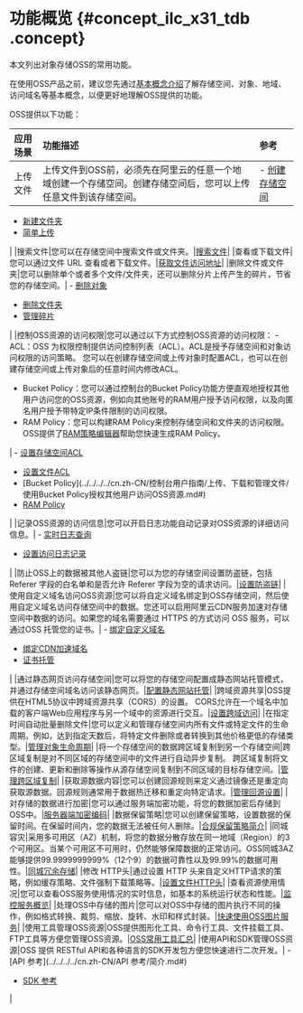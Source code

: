 # 功能概览 {#concept_ilc_x31_tdb .concept}

本文列出对象存储OSS的常用功能。

在使用OSS产品之前，建议您先通过[基本概念介绍](../../../../cn.zh-CN/开发指南/基本概念介绍.md#)了解存储空间、对象、地域、访问域名等基本概念，以便更好地理解OSS提供的功能。

OSS提供以下功能：

|应用场景|功能描述|参考|
|:---|:---|:-|
|上传文件|上传文件到OSS前，必须先在阿里云的任意一个地域创建一个存储空间。创建存储空间后，您可以上传任意文件到该存储空间。| -   [创建存储空间](../../../../cn.zh-CN/开发指南/存储空间（Bucket）/创建存储空间.md#)
-   [新建文件夹](../../../../cn.zh-CN/控制台用户指南/上传、下载和管理文件/新建文件夹.md#)
-   [简单上传](../../../../cn.zh-CN/开发指南/上传文件（Object）/简单上传.md#)

 |
|搜索文件|您可以在存储空间中搜索文件或文件夹。|[搜索文件](../../../../cn.zh-CN/控制台用户指南/上传、下载和管理文件/搜索文件.md#)|
|查看或下载文件|您可以通过文件 URL 查看或者下载文件。|[获取文件访问地址](../../../../cn.zh-CN/控制台用户指南/上传、下载和管理文件/下载文件.md#)|
|删除文件或文件夹|您可以删除单个或者多个文件/文件夹，还可以删除分片上传产生的碎片，节省您的存储空间。| -   [删除对象](../../../../cn.zh-CN/开发指南/管理文件/删除文件.md#)
-   [删除文件夹](../../../../cn.zh-CN/控制台用户指南/上传、下载和管理文件/删除文件夹.md#)
-   [管理碎片](../../../../cn.zh-CN/控制台用户指南/管理碎片.md#)

 |
|控制OSS资源的访问权限|您可以通过以下方式控制OSS资源的访问权限： -   ACL：OSS 为权限控制提供访问控制列表（ACL）。ACL是授予存储空间和对象访问权限的访问策略。 您可以在创建存储空间或上传对象时配置ACL，也可以在创建存储空间或上传对象后的任意时间内修改ACL。
-   Bucket Policy：您可以通过控制台的Bucket Policy功能方便直观地授权其他用户访问您的OSS资源，例如向其他账号的RAM用户授予访问权限，以及向匿名用户授予带特定IP条件限制的访问权限。
-   RAM Policy：您可以构建RAM Policy来控制存储空间和文件夹的访问权限。OSS提供了[RAM策略编辑器](../../../../cn.zh-CN/常用工具/RAM策略编辑器.md#)帮助您快速生成RAM Policy。

 | -   [设置存储空间ACL](../../../../cn.zh-CN/开发指南/存储空间（Bucket）/设置存储空间读写权限（ACL）.md#)
-   [设置文件ACL](../../../../cn.zh-CN/控制台用户指南/上传、下载和管理文件/设置文件读写权限ACL.md#)
-   [Bucket Policy](../../../../cn.zh-CN/控制台用户指南/上传、下载和管理文件/使用Bucket Policy授权其他用户访问OSS资源.md#)
-   [RAM Policy](../../../../cn.zh-CN/开发指南/权限控制/权限控制概述.md#)

 |
|记录OSS资源的访问信息|您可以开启日志功能自动记录对OSS资源的详细访问信息。| -   [实时日志查询](../../../../cn.zh-CN/开发指南/日志管理/实时日志查询.md#)
-   [设置访问日志记录](../../../../cn.zh-CN/开发指南/日志管理/访问日志存储.md#)

 |
|防止OSS上的数据被其他人盗链|您可以为您的存储空间设置防盗链，包括 Referer 字段的白名单和是否允许 Referer 字段为空的请求访问。|[设置防盗链](../../../../cn.zh-CN/开发指南/存储空间（Bucket）/设置防盗链.md#)|
|使用自定义域名访问OSS资源|您可以将自定义域名绑定到OSS存储空间，然后使用自定义域名访问存储空间中的数据。您还可以启用阿里云CDN服务加速对存储空间中数据的访问。如果您的域名需要通过 HTTPS 的方式访问 OSS 服务，可以通过OSS 托管您的证书。| -   [绑定自定义域名](../../../../cn.zh-CN/开发指南/存储空间（Bucket）/绑定自定义域名.md#)
-   [绑定CDN加速域名](../../../../cn.zh-CN/控制台用户指南/管理存储空间/管理域名/绑定CDN加速域名.md#)
-   [证书托管](../../../../cn.zh-CN/控制台用户指南/管理存储空间/管理域名/证书托管.md#)

 |
|通过静态网页访问存储空间|您可以将您的存储空间配置成静态网站托管模式，并通过存储空间域名访问该静态网页。|[配置静态网站托管](../../../../cn.zh-CN/开发指南/静态网站托管/配置静态网站托管.md#)|
|跨域资源共享|OSS提供在HTML5协议中跨域资源共享（CORS）的设置。 CORS允许在一个域名中加载的客户端Web应用程序与另一个域中的资源进行交互。|[设置跨域访问](../../../../cn.zh-CN/开发指南/存储空间（Bucket）/设置跨域资源共享.md#)|
|在指定时间自动批量删除文件|您可以定义和管理存储空间内所有文件或特定文件的生命周期。例如，达到指定天数后，将特定文件删除或者转换到其他价格更低的存储类型。|[管理对象生命周期](../../../../cn.zh-CN/开发指南/文件生命周期/管理文件生命周期.md#)|
|将一个存储空间的数据跨区域复制到另一个存储空间|跨区域复制是对不同区域的存储空间中的文件进行自动异步复制。 跨区域复制将文件的创建、更新和删除等操作从源存储空间复制到不同区域的目标存储空间。|[管理跨区域复制](../../../../cn.zh-CN/开发指南/数据容灾/管理跨区域复制.md#)|
|获取源数据内容|您可以创建回源规则来定义通过镜像还是重定向获取源数据。回源规则通常用于数据热迁移和重定向特定请求。|[管理回源设置](../../../../cn.zh-CN/开发指南/管理文件/管理回源设置.md#)|
|对存储的数据进行加密|您可以通过服务端加密功能，将您的数据加密后存储到OSS中。|[服务器端加密编码](../../../../cn.zh-CN/开发指南/数据加密/服务器端加密编码.md#)|
|数据保留策略|您可以创建保留策略，设置数据的保留时间。在保留时间内，您的数据无法被任何人删除。|[合规保留策略简介](../../../../cn.zh-CN/开发指南/合规保留策略/合规保留策略简介.md#)|
|同城容灾|采用多可用区（AZ）机制，将您的数据分散存放在同一地域（Region）的3个可用区。当某个可用区不可用时，仍然能够保障数据的正常访问。OSS同城3AZ能够提供99.9999999999%（12个9）的数据可靠性以及99.99%的数据可用性。|[同城冗余存储](../../../../cn.zh-CN/开发指南/数据容灾/同城冗余存储.md#)|
|修改 HTTP头|通过设置 HTTP 头来自定义HTTP请求的策略，例如缓存策略、文件强制下载策略等。|[设置文件HTTP头](../../../../cn.zh-CN/控制台用户指南/上传、下载和管理文件/设置文件HTTP头.md#)|
|查看资源使用情况|您可以查看OSS服务使用情况的实时信息，如基本的系统运行状态和性能。|[监控服务概览](../../../../cn.zh-CN/开发指南/监控服务/监控服务概览.md#)|
|处理OSS中存储的图片|您可以对OSS中存储的图片执行不同的操作，例如格式转换、裁剪、缩放、旋转、水印和样式封装。|[快速使用OSS图片服务](../../../../cn.zh-CN/数据处理/图片处理指南/快速使用OSS图片服务.md#)|
|使用工具管理OSS资源|OSS提供图形化工具、命令行工具、文件挂载工具、FTP工具等方便您管理OSS资源。|[OSS常用工具汇总](../../../../cn.zh-CN/常用工具/OSS常用工具汇总.md#)|
|使用API和SDK管理OSS资源|OSS 提供 RESTful API和各种语言的SDK开发包方便您快速进行二次开发。| -   [API 参考](../../../../cn.zh-CN/API 参考/简介.md#)
-   [SDK 参考](https://help.aliyun.com/document_detail/52834.html)

 |


